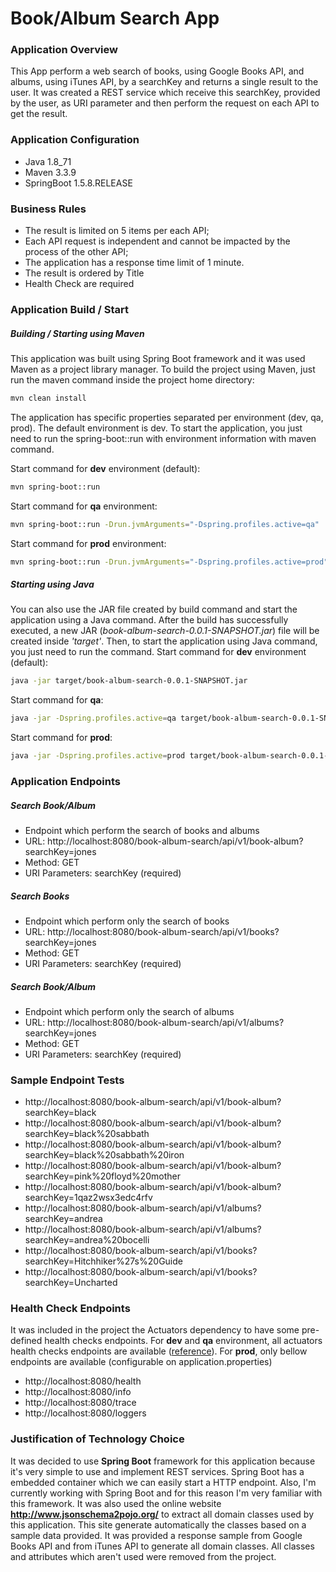 # Book/Album Search App

### Application Overview
This App perform a web search of books, using Google Books API, and albums, using iTunes API, by a searchKey and returns a single result to the user.
It was created a REST service which receive this searchKey, provided by the user, as URI parameter and then perform the request on each API to get the result.

### Application Configuration
  - Java 1.8_71
  - Maven 3.3.9
  - SpringBoot 1.5.8.RELEASE

### Business Rules
  - The result is limited on 5 items per each API;
  - Each API request is independent and cannot be impacted by the process of the other API;
  - The application has a response time limit of 1 minute.
  - The result is ordered by Title
  - Health Check are required

### Application Build / Start
##### Building / Starting using Maven
This application was built using Spring Boot framework and it was used Maven as a project library manager.
To build the project using Maven, just run the maven command inside the project home directory:
```sh
mvn clean install
```
The application has specific properties separated per environment (dev, qa, prod). The default environment is dev.
To start the application, you just need to run the spring-boot::run with environment information with maven command.

Start command for **dev** environment (default):
```sh
mvn spring-boot::run
```
Start command for **qa** environment:
```sh
mvn spring-boot::run -Drun.jvmArguments="-Dspring.profiles.active=qa"
```
Start command for **prod** environment:
```sh
mvn spring-boot::run -Drun.jvmArguments="-Dspring.profiles.active=prod"
```
##### Starting using Java
You can also use the JAR file created by build command and start the application using a Java command.
After the build has successfully executed, a new JAR (*book-album-search-0.0.1-SNAPSHOT.jar*) file will be created inside *'target'*.
Then, to start the application using Java command, you just need to run the command.
Start command for **dev** environment (default):
```sh
java -jar target/book-album-search-0.0.1-SNAPSHOT.jar
```
Start command for **qa**:
```sh
java -jar -Dspring.profiles.active=qa target/book-album-search-0.0.1-SNAPSHOT.jar
```
Start command for **prod**:
```sh
java -jar -Dspring.profiles.active=prod target/book-album-search-0.0.1-SNAPSHOT.jar
```

### Application Endpoints
##### Search Book/Album
- Endpoint which perform the search of books and albums
- URL: http://localhost:8080/book-album-search/api/v1/book-album?searchKey=jones
- Method: GET
- URI Parameters: searchKey (required)

##### Search Books
- Endpoint which perform only the search of books
- URL: http://localhost:8080/book-album-search/api/v1/books?searchKey=jones
- Method: GET
- URI Parameters: searchKey (required)

##### Search Book/Album
- Endpoint which perform only the search of albums
- URL: http://localhost:8080/book-album-search/api/v1/albums?searchKey=jones
- Method: GET
- URI Parameters: searchKey (required)

### Sample Endpoint Tests
* http://localhost:8080/book-album-search/api/v1/book-album?searchKey=black
* http://localhost:8080/book-album-search/api/v1/book-album?searchKey=black%20sabbath
* http://localhost:8080/book-album-search/api/v1/book-album?searchKey=black%20sabbath%20iron
* http://localhost:8080/book-album-search/api/v1/book-album?searchKey=pink%20floyd%20mother
* http://localhost:8080/book-album-search/api/v1/book-album?searchKey=1qaz2wsx3edc4rfv
* http://localhost:8080/book-album-search/api/v1/albums?searchKey=andrea
* http://localhost:8080/book-album-search/api/v1/albums?searchKey=andrea%20bocelli
* http://localhost:8080/book-album-search/api/v1/books?searchKey=Hitchhiker%27s%20Guide
* http://localhost:8080/book-album-search/api/v1/books?searchKey=Uncharted

### Health Check Endpoints
It was included in the project the Actuators dependency to have some pre-defined health checks endpoints.
For **dev** and **qa** environment, all actuators health checks endpoints are available ([reference](https://docs.spring.io/spring-boot/docs/current/reference/html/production-ready-endpoints.html)).
For **prod**, only bellow endpoints are available (configurable on application.properties)
* http://localhost:8080/health
* http://localhost:8080/info
* http://localhost:8080/trace
* http://localhost:8080/loggers

### Justification of Technology Choice
It was decided to use **Spring Boot** framework for this application because it's very simple to use and implement REST services.
Spring Boot has a embedded container which we can easily start a HTTP endpoint.
Also, I'm currently working with Spring Boot and for this reason I'm very familiar with this framework.
It was also used the online website **http://www.jsonschema2pojo.org/** to extract all domain classes used by this application.
This site generate automatically the classes based on a sample data provided.
It was provided a response sample from Google Books API and from iTunes API to generate all domain classes.
All classes and attributes which aren't used were removed from the project.
